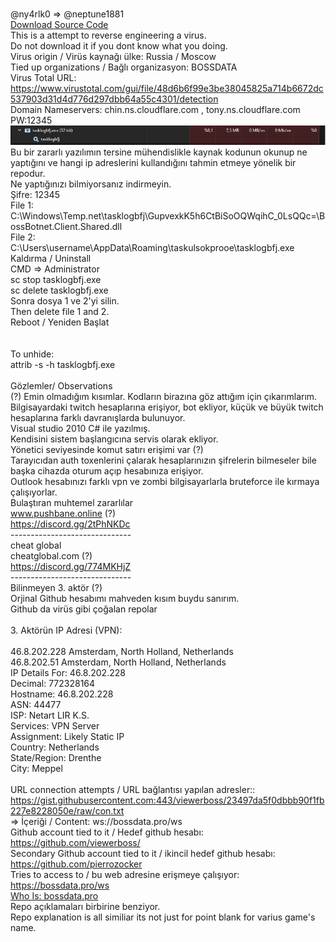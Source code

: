 <br>@ny4rlk0 => @neptune1881
<br><a href="https://github.com/neptune1881/VirusesThatIFoundInRandomly/releases/download/BossBotnetVirusSourceCode/BossBotnetSourceCode.zip">Download Source Code</a>
<br>This is a attempt to reverse engineering a virus. 
<br>Do not download it if you dont know what you doing.
<br>Virus origin / Virüs kaynağı ülke: Russia / Moscow
<br>Tied up organizations / Bağlı organizasyon: BOSSDATA
<br>Virus Total URL: https://www.virustotal.com/gui/file/48d6b6f99e3be38045825a714b6672dc537903d31d4d776d297dbb64a55c4301/detection
<br>Domain Nameservers: chin.ns.cloudflare.com , tony.ns.cloudflare.com
<br>PW:12345
<br><img src="Taskmgr.png">
<br>Bu bir zararlı yazılımın tersine mühendislikle kaynak kodunun okunup ne yaptığını ve hangi ip adreslerini kullandığını tahmin etmeye yönelik bir repodur.
<br>Ne yaptığınızı bilmiyorsanız indirmeyin.
<br>Şifre: 12345
<br>File 1:
<br>C:\Windows\Temp\.net\tasklogbfj\GupvexkK5h6CtBiSoOQWqihC_0LsQQc=\BossBotnet.Client.Shared.dll
<br>File 2:
<br>C:\Users\username\AppData\Roaming\taskulsokprooe\tasklogbfj.exe
<br>Kaldırma / Uninstall
<br>CMD => Administrator
<br>sc stop tasklogbfj.exe
<br>sc delete tasklogbfj.exe
<br>Sonra dosya 1 ve 2'yi silin.
<br>Then delete file 1 and 2.
<br>Reboot / Yeniden Başlat
<br>
<br>
<br>To unhide:
<br>attrib -s -h tasklogbfj.exe
<br>
<br>Gözlemler/ Observations
<br>(?) Emin olmadığım kısımlar. Kodların birazına göz attığım için çıkarımlarım.
<br>Bilgisayardaki twitch hesaplarına erişiyor, bot ekliyor, küçük ve büyük twitch hesaplarına farklı davranışlarda bulunuyor.
<br>Visual studio 2010 C# ile yazılmış.
<br>Kendisini sistem başlangıcına servis olarak ekliyor.
<br>Yönetici seviyesinde komut satırı erişimi var (?)
<br>Tarayıcıdan auth toxenlerini çalarak hesaplarınızın şifrelerin bilmeseler bile başka cihazda oturum açıp hesabınıza erişiyor.
<br>Outlook hesabınızı farklı vpn ve zombi bilgisayarlarla bruteforce ile kırmaya çalışıyorlar.
<br>Bulaştıran muhtemel zararlılar
<br> www.pushbane.online (?)
<br> https://discord.gg/2tPhNKDc
<br>------------------------------
<br>cheat global
<br> cheatglobal.com (?)
<br> https://discord.gg/774MKHjZ
<br>------------------------------
<br>Bilinmeyen 3. aktör (?)
<br> Orjinal Github hesabımı mahveden kısım buydu sanırım.
<br> Github da virüs gibi çoğalan repolar
<br>
<br>3. Aktörün IP Adresi (VPN):
<br>
<br>46.8.202.228 Amsterdam, North Holland, Netherlands
<br>46.8.202.51 Amsterdam, North Holland, Netherlands
<br>IP Details For: 46.8.202.228
<br>Decimal: 772328164
<br>Hostname: 46.8.202.228
<br>ASN: 44477
<br>ISP: Netart LIR K.S.
<br>Services: VPN Server
<br>Assignment: Likely Static IP
<br>Country: Netherlands
<br>State/Region: Drenthe
<br>City: Meppel
<br>
<br>URL connection attempts / URL bağlantısı yapılan adresler::
<br> <a href="https://gist.githubusercontent.com:443/viewerboss/23497da5f0dbbb90f1fb227e8228050e/raw/con.txt">https://gist.githubusercontent.com:443/viewerboss/23497da5f0dbbb90f1fb227e8228050e/raw/con.txt</a>
<br>=> İçeriği / Content: ws://bossdata.pro/ws
<br>Github account tied to it / Hedef github hesabı: <a href="https://github.com/viewerboss/">https://github.com/viewerboss/</a>
<br>Secondary Github account tied to it / ikincil hedef github hesabı: <a href="https://github.com/pierrozocker/">https://github.com/pierrozocker</a>
<br>Tries to access to / bu web adresine erişmeye çalışıyor:  <a href="https://bossdata.pro/ws">https://bossdata.pro/ws</a>
<br> <a href="https://www.whois.com/whois/bossdata.pro">Who Is: bossdata.pro</a>
<br>Repo açıklamaları birbirine benziyor.
<br>Repo explanation is all similiar its not just for point blank for varius game's name.

